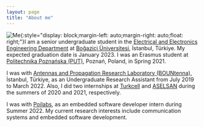 ```yaml
---
layout: page
title: "About me"
---
```


<!-- {% raw %}{% seo %}{% endraw %}
 -->

<head>
  <meta http-equiv='cache-control' content='no-cache'> 
  <meta http-equiv='expires' content='0'> 
  <meta http-equiv='pragma' content='no-cache'>
  <meta name='charset' content='UTF-8'>
  <meta name='keywords' content='Ömer Alperen Katı, Ömer A. Katı, Ömer Katı, Omer Alperen Kati, Omer A. Kati, Omer Kati, boğaziçi, boun, electronics, ee, bountenna, aselsan, turkcell, poilabs, Politechnika Poznańska, erasmus, embedded software'>
  <meta name='author' content='Ömer Alperen Katı'>
  <meta name='viewport' content='width=device-width, initial-scale=1.0'>
  <meta name='description' content='Senior electrical and electronics engineering student specialized in telecommunications at Boğaziçi Üniversitesi, İstanbul, Türkiye.'>
  <meta name='title' content='Ömer Alperen Katı: Home'>
  <link rel="shortcut icon" type="image/ico" href="favico.ico">
 
</head>

<!-- Google tag (gtag.js) -->
<script async src="https://www.googletagmanager.com/gtag/js?id=G-TTC6RSBSSV"></script>
<script>
  window.dataLayer = window.dataLayer || [];
  function gtag(){dataLayer.push(arguments);}
  gtag('js', new Date());

  gtag('config', 'G-TTC6RSBSSV');
</script>

![Me](https://scholar.googleusercontent.com/citations?view_op=view_photo&user=Ae0LSsUAAAAJ&citpid=3){:style="display: block;margin-left: auto;margin-right: auto;float: right;"}I am a senior undergraduate student in the [Electrical and Electronics Engineering Department](https://ee.boun.edu.tr/) at [Boğaziçi Üniversitesi](http://www.boun.edu.tr/en-US/Index), İstanbul, Türkiye. My expected graduation date is January 2023. I was an Erasmus student at [Politechnika Poznańska (PUT)](https://www.put.poznan.pl/en), Poznań, Poland, in Spring 2021. 

I was with [Antennas and Propagation Research Laboratory (BOUNtenna)](https://bountenna.boun.edu.tr/), İstanbul, Türkiye, as an Undergraduate Research Assistant from July 2019 to March 2022. Also, I did two internships at [Turkcell](https://www.turkcell.com.tr/english-support) and [ASELSAN](https://aselsan.com.tr/en) during the summers of 2020 and 2021, respectively.

I was with [Poilabs](https://www.poilabs.com/en/home/), as an embedded software developer intern during Summer 2022. My current research interests include communication systems and embedded software development.

